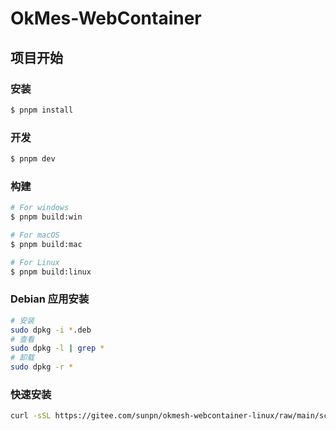 # OkMes-WebContainer

## 项目开始

### 安装

```bash
$ pnpm install
```

### 开发

```bash
$ pnpm dev
```

### 构建

```bash
# For windows
$ pnpm build:win

# For macOS
$ pnpm build:mac

# For Linux
$ pnpm build:linux
```

### Debian 应用安装

```bash
# 安装
sudo dpkg -i *.deb
# 查看
sudo dpkg -l | grep *
# 卸载
sudo dpkg -r *
```

### 快速安装

```bash
curl -sSL https://gitee.com/sunpn/okmesh-webcontainer-linux/raw/main/scripts/install.sh -o install.sh && sudo bash install.sh
```
